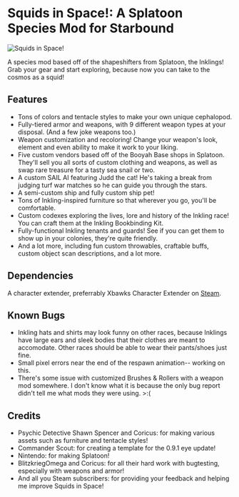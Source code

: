 # Squids in Space!: A Splatoon Species Mod for Starbound
![Squids in Space!](https://steamuserimages-a.akamaihd.net/ugc/862855933249308702/53E2B095ED11B066BEFDAACB495B51326AE1DA49/?imw=268&imh=268&ima=fit&impolicy=Letterbox&imcolor=%23000000&letterbox=true)

A species mod based off of the shapeshifters from Splatoon, the Inklings!
Grab your gear and start exploring, because now you can take to the cosmos as a squid!

## Features
- Tons of colors and tentacle styles to make your own unique cephalopod.
- Fully-tiered armor and weapons, with 9 different weapon types at your disposal. (And a few joke weapons too.)
- Weapon customization and recoloring! Change your weapon's look, element and even ability to make it work to your liking.
- Five custom vendors based off of the Booyah Base shops in Splatoon. They'll sell you all sorts of custom clothing and weapons, as well as swap rare treasure for a tasty sea snail or two.
- A custom SAIL AI featuring Judd the cat! He's taking a break from judging turf war matches so he can guide you through the stars.
- A semi-custom ship and fully custom ship pet!
- Tons of Inkling-inspired furniture so that wherever you go, you'll be comfortable.
- Custom codexes exploring the lives, lore and history of the Inkling race! You can craft them at the Inkling Bookbinding Kit.
- Fully-functional Inkling tenants and guards! See if you can get them to show up in your colonies, they're quite friendly.
- And a lot more, including fun custom throwables, craftable buffs, custom object scan descriptions, and a lot more.

## Dependencies
A character extender, preferrably Xbawks Character Extender on [Steam](https://steamcommunity.com/workshop/filedetails/?id=729426722).

## Known Bugs
- Inkling hats and shirts may look funny on other races, because Inklings have large ears and sleek bodies that their clothes are meant to accomodate. Other races should be able to wear their pants/shoes just fine.
- Small pixel errors near the end of the respawn animation-- working on this.
- There's some issue with customized Brushes & Rollers with a weapon mod somewhere. I don't know what it is because the only bug report didn't tell me what mods they were using. >:(

## Credits
- Psychic Detective Shawn Spencer and Coricus: for making various assets such as furniture and tentacle styles!
- Commander Scout: for creating a template for the 0.9.1 eye update!
- Nintendo: for making Splatoon!
- BlitzkriegOmega and Coricus: for all their hard work with bugtesting, especially with weapons and armor!
- And all you Steam subscribers: for providing your feedback and helping me improve Squids in Space!
